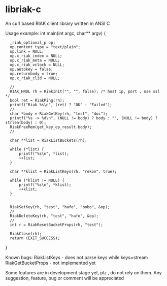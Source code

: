 libriak-c
=========

An curl based RIAK client library written in ANSI C 

Usage example:
  int main(int argc, char** argv) {
  
      _riak_optional_p op;
      op.content_type = "text/plain";
      op.link = NULL;
      op.x_riak_index = NULL;
      op.x_riak_meta = NULL;
      op.x_riak_vclock = NULL;
      op.autokey = false;
      op.returnbody = true;
      op.x_riak_clid = NULL;
  
      //
      RIAK_HNDL rh = RiakInit("", "", false); /* host ip, port , use ssl */
      bool ret = RiakPing(rh);
      printf("Riak %s\n", (ret) ? "OK" : "Failed");
      //
      char *body = RiakGetKey(rh, "test", "doc");
      printf("%s -> %d\n", (NULL != body) ? body : "", (NULL != body) ? strlen(body) : 0);
      RiakFreeMem(get_key_op_result.body);
      //
      
      char **list = RiakListBuckets(rh);
  
      while (*list) {
          printf("%s\n", *list);
          ++list;
      }
  
      char **klist = RiakListKeys(rh, "rekon", true);
  
      while (*klist != NULL) {
          printf("%s\n", *klist);
          ++klist;
      }
   
      
      RiakSetKey(rh, "test", "hafo", "bobo", &op);
      //
      RiakDeleteKey(rh, "test", "hafo", &op);
      //
      int r = RiakResetBucketProps(rh, "test");
  
      RiakClose(rh);
      return (EXIT_SUCCESS);
  }
  
  Known bugs:
    RiakListKeys - does not parse keys while keys=stream
    RiakGetBucketProps - not implemented yet
    
Some features are in development stage yet, plz , do not rely on them.
Any suggestion, feature, bug or comment will be appreciated
